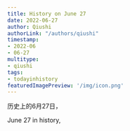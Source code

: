```yaml
---
title: History on June 27
date: 2022-06-27
author: Qiushi 
authorLink: "/authors/qiushi"
timestamp: 
- 2022-06
- 06-27
multitype: 
- qiushi
tags: 
- todayinhistory
featuredImagePreview: '/img/icon.png'
---
```









历史上的6月27日，

June 27 in history, 

<!--more-->

